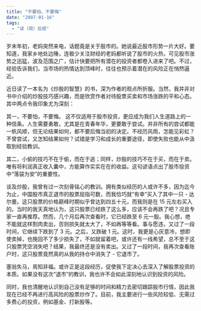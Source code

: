 ```yaml
---
title: "不要怕，不要悔"
date: "2007-01-16"
tags: 
  - "读（观）后感"
---
```


岁末年初，老妈突然来电，话题竟是关于股市的。她说最近股市形势一片大好。要知道，我家乡地处边陲，连极少关注财经的老妈都听说了股市的火热，可见股市涨势之迅猛，波及范围之广，估计快要把所有潜在的投资者都卷入进来了吧。不过，经验告诉我们，当市场的热情达到顶峰时，往往也预示着潜在的风险正在悄然逼近。

近日读了一本名为《炒股的智慧》的书，深为作者的观点所折服。当然，我并非对书中介绍的炒股技巧感兴趣，而是欣赏作者对待股票买卖和市场涨跌的平和心态。其中两点令我印象尤为深刻：

其一，不要怕，不要悔。 这不仅适用于股市投资，更应成为我们人生道路上的一种信条。人生需要勇敢，尤其是在青春年华，更要敢于尝试。并非所有的尝试都能一帆风顺，但无论结果如何，都不要后悔当初的决定。不经历风雨，怎能见彩虹？不曾尝试，又怎知结果如何？试错是学习和成长的重要途径，即使失败也能从中汲取到经验教训。

其二，小偷的技巧不在于偷，而在于逃；同样，炒股的技巧不在于买，而在于卖。 唯有将利润真正收入囊中，方能算作实实在在的收益。这句谚语点出了股市投资中“落袋为安”的重要性。

谈及炒股，我曾有过一次刻骨铭心的教训。拥有类似经历的人或许不多，因为迄今为止，中国股市真正退市的股票屈指可数，而我恰巧就“有幸”买入了其中一只 - 达尔曼。这只股票的价格巅峰时期似乎曾达到四五十元，而我则是在 15 元左右买入的。当时的我天真地认为，这只股票已经跌了这么多，应该不会再跌了吧？况且专家一直再推荐。然而，几个月后再次查看时，它已经跌至 6 元一股。我心想，绝不能就这样割肉卖出，否则损失就太大了，不如再等等看。事与愿违，又过了一段时间，它继续下跌到了 3 元。之后，又跌破 1 元。这时，我更是心灰意冷，想即使卖掉，也挽回不了多少损失了，不如就留着吧，或许还有一线希望，总不至于这只股票凭空消失吧？结果，我最终还是没有卖出。又过了一段时间，我再次查看账户时，这只股票竟然真的从我的持仓中消失了 - 它退市了。

塞翁失马，焉知非福。或许正是这段经历，促使我下定决心去深入了解股票投资的本质。如果没有这次“退市”的教训，我也许不会如此深刻地认识到投资的风险。

同时，我也清醒地认识到自己没有足够的时间和精力去密切跟踪股市行情，因此我现在已经不再进行高风险的股票炒作了。目前，我主要进行一些风险较低、无需过多费心的投资，例如基金、打新股等。

